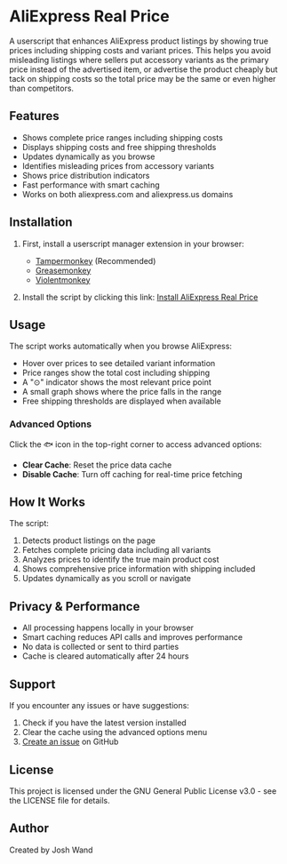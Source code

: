 # AliExpress Real Price

A userscript that enhances AliExpress product listings by showing true prices including shipping costs and variant prices. This helps you avoid misleading listings where sellers put accessory variants as the primary price instead of the advertised item, or advertise the product cheaply but tack on shipping costs so the total price may be the same or even higher than competitors.

## Features

- Shows complete price ranges including shipping costs
- Displays shipping costs and free shipping thresholds
- Updates dynamically as you browse
- Identifies misleading prices from accessory variants
- Shows price distribution indicators
- Fast performance with smart caching
- Works on both aliexpress.com and aliexpress.us domains

## Installation

1. First, install a userscript manager extension in your browser:
   - [Tampermonkey](https://www.tampermonkey.net/) (Recommended)
   - [Greasemonkey](https://www.greasespot.net/)
   - [Violentmonkey](https://violentmonkey.github.io/)

2. Install the script by clicking this link: [Install AliExpress Real Price](aliexpress-real-price.user.js)

## Usage

The script works automatically when you browse AliExpress:

- Hover over prices to see detailed variant information
- Price ranges show the total cost including shipping
- A "⊙" indicator shows the most relevant price point
- A small graph shows where the price falls in the range
- Free shipping thresholds are displayed when available

### Advanced Options

Click the 🐟 icon in the top-right corner to access advanced options:

- **Clear Cache**: Reset the price data cache
- **Disable Cache**: Turn off caching for real-time price fetching

## How It Works

The script:
1. Detects product listings on the page
2. Fetches complete pricing data including all variants
3. Analyzes prices to identify the true main product cost
4. Shows comprehensive price information with shipping included
5. Updates dynamically as you scroll or navigate

## Privacy & Performance

- All processing happens locally in your browser
- Smart caching reduces API calls and improves performance
- No data is collected or sent to third parties
- Cache is cleared automatically after 24 hours

## Support

If you encounter any issues or have suggestions:
1. Check if you have the latest version installed
2. Clear the cache using the advanced options menu
3. [Create an issue](https://github.com/joshwand/aliexpress-real-price-userscript/issues) on GitHub

## License

This project is licensed under the GNU General Public License v3.0 - see the LICENSE file for details.

## Author

Created by Josh Wand
